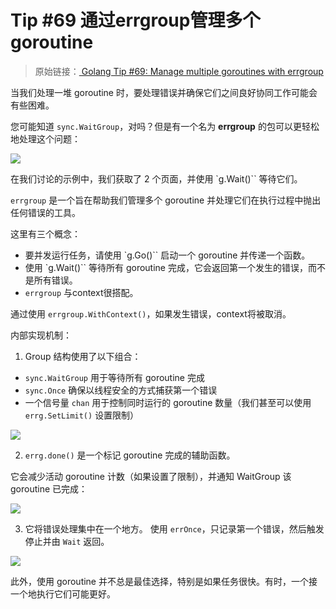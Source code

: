 # Tip #69 通过errgroup管理多个goroutine

>  原始链接：[ Golang Tip #69: Manage multiple goroutines with errgroup](https://twitter.com/func25/status/1776555387254358509)
>


当我们处理一堆 goroutine 时，要处理错误并确保它们之间良好协同工作可能会有些困难。

您可能知道 `sync.WaitGroup`，对吗？但是有一个名为 **errgroup** 的包可以更轻松地处理这个问题：

![](./images/069/001.png)

在我们讨论的示例中，我们获取了 2 个页面，并使用 `g.Wait()`` 等待它们。

`errgroup` 是一个旨在帮助我们管理多个 goroutine 并处理它们在执行过程中抛出任何错误的工具。

这里有三个概念：

- 要并发运行任务，请使用 `g.Go()`` 启动一个 goroutine 并传递一个函数。
- 使用 `g.Wait()`` 等待所有 goroutine 完成，它会返回第一个发生的错误，而不是所有错误。
- `errgroup` 与context很搭配。

通过使用 `errgroup.WithContext()`，如果发生错误，context将被取消。

内部实现机制：

1. Group 结构使用了以下组合：

- `sync.WaitGroup` 用于等待所有 goroutine 完成
- `sync.Once` 确保以线程安全的方式捕获第一个错误
- 一个信号量 `chan` 用于控制同时运行的 goroutine 数量（我们甚至可以使用 `errg.SetLimit()` 设置限制）

![](./images/069/002.png)

2. `errg.done()` 是一个标记 goroutine 完成的辅助函数。

它会减少活动 goroutine 计数（如果设置了限制），并通知 WaitGroup 该 goroutine 已完成：

![](./images/069/003.png)

3. 它将错误处理集中在一个地方。
使用 `errOnce`，只记录第一个错误，然后触发停止并由 `Wait` 返回。

![](./images/069/004.png)

此外，使用 goroutine 并不总是最佳选择，特别是如果任务很快。有时，一个接一个地执行它们可能更好。
